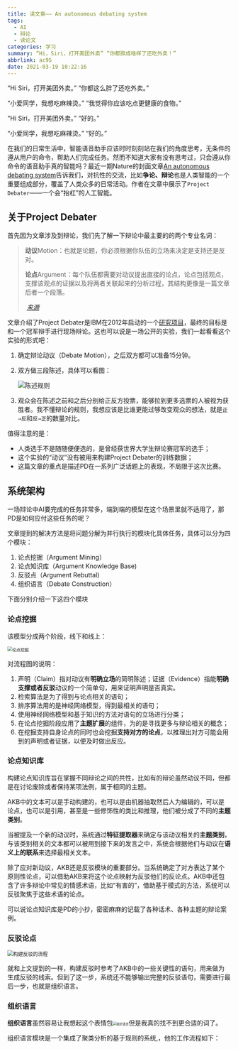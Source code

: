 ```yaml
---
title: 读文章—— An autonomous debating system
tags:
  - AI
  - 辩论
  - 读论文
categories: 学习
summary: “Hi，Siri，打开美团外卖” “你都胖成啥样了还吃外卖！”
abbrlink: ac95
date: 2021-03-19 10:22:16
---
```


“Hi Siri，打开美团外卖。” “你都这么胖了还吃外卖。”

“小爱同学，我想吃麻辣烫。” “我觉得你应该吃点更健康的食物。”

“Hi Siri，打开美团外卖。” “好的。”

“小爱同学，我想吃麻辣烫。” “好的。”

在我们的日常生活中，智能语音助手应该时时刻刻站在我们的角度思考，无条件的遵从用户的命令，帮助人们完成任务。然而不知道大家有没有思考过，只会遵从你命令的语音助手真的智能吗？最近一期Nature的封面文章[An autonomous debating system](https://www.nature.com/articles/s41586-021-03215-w)告诉我们，对抗性的交流，比如**争论、辩论**也是人类智能的一个重要组成部分，覆盖了人类众多的日常活动。作者在文章中展示了`Project Debater`——一个会“抬杠”的人工智能。

## 关于Project Debater

首先因为文章涉及到辩论，我们先了解一下辩论中最主要的的两个专业名词：

> **动议**Motion：也就是论题，你必须根据你队伍的立场来决定是支持还是反对。
>
> **论点**Argument：每个队伍都需要对动议提出直接的论点，论点包括观点，支撑该观点的证据以及将两者关联起来的分析过程，其结构更像是一篇文章后者一个段落。
>
> ​																																		*[来源](https://www.asf.edu.mx/learning/events/asomex-debate-tournament/debating)*

文章介绍了Project Debater是IBM在2012年启动的一个[研究项目](https://www.research.ibm.com/artificial-intelligence/project-debater/)，最终的目标是和一个冠军辩手进行现场辩论。这也可以说是一场公开的实验，我们一起看看这个实验的形式吧：

1. 确定辩论动议（Debate Motion），之后双方都可以准备15分钟。

2. 双方做三段陈述，具体可以看图：

   ![陈述规则](https://my-picbed.oss-cn-hangzhou.aliyuncs.com/img/20210319154748.png)

3. 观众会在陈述之前和之后分别给正反方投票，能够拉到更多选票的人被视为获胜者。我不懂辩论的规则，我想应该是比谁更能过够改变观众的想法，就是`正→反`和`反→正`的数量对比。

值得注意的是：

+ 人类选手不是随随便便选的，是曾经获世界大学生辩论赛冠军的选手；
+ 这个实验的“动议”没有被用来构建Project Debater的训练数据；
+ 这篇文章的重点是描述PD在一系列广泛话题上的表现，不局限于这次比赛。

## 系统架构

一场辩论中AI要完成的任务非常多，端到端的模型在这个场景里就不适用了，那PD是如何应付这些任务的呢？

文章提到的解决方法是将问题分解为并行执行的模块化具体任务，具体可以分为四个模块：

1. 论点挖掘（Argument Mining）
2. 论点知识库（Argument Knowledge Base)
3. 反驳点（Argument Rebuttal)
4. 组织语言（Debate Construction）

下面分别介绍一下这四个模块

### 论点挖掘

该模型分成两个阶段，线下和线上：

<img src="https://my-picbed.oss-cn-hangzhou.aliyuncs.com/img/20210320174335.png" alt="论点挖掘" style="zoom:67%;" />

对流程图的说明：

1. 声明（Claim）指对动议有**明确立场**的简明陈述；证据（Evidence）指能**明确支撑或者反驳**动议的一个简单句，用来证明声明是否真实。
2. 检索算法是为了得到与论点相关的语句；
3. 排序算法用的是神经网络模型，得到最相关的语句；
4. 使用神经网络模型和基于知识的方法对语句的立场进行分类；
5. 在论点挖掘阶段应用了**主题扩展**的组件，为的是寻找更多与辩论相关的概念；
6. 在挖掘支持自身论点的同时也会挖掘**支持对方的论点**，以推理出对方可能会用到的声明或者证据，以便及时做出反应。

### 论点知识库

构建论点知识库旨在掌握不同辩论之间的共性，比如有的辩论虽然动议不同，但都是在讨论废除或者保持某项法例，属于相同的主题。

AKB中的文本可以是手动构建的，也可以是由机器抽取然后人为编辑的，可以是论点，也可以是引用，甚至是一些修饰性的类比和推理，他们被分成了不同的**主题类别**。

当被提及一个新的动议时，系统通过**特征提取器**来确定与该动议相关的**主题类别**，与该类别相关的文本都可以被用到接下来的发言之中，系统会根据他们与动议在**语义上的联系**来选择最相关文本。

除了应对新动议，AKB还是反驳模块的重要部分。当系统确定了对方表达了某个原则性论点，可以借助AKB来将这个论点映射为反驳他们的反论点。AKB中还包含了许多辩论中常见的情感术语，比如“有害的”，借助基于模式的方法，系统可以反驳聚焦于这些术语的论点。

可以说论点知识库是PD的小抄，密密麻麻的记载了各种话术、各种主题的辩论案例。

### 反驳论点

<img src="https://my-picbed.oss-cn-hangzhou.aliyuncs.com/img/20210321141252.png" alt="构建反驳的流程" style="zoom:80%;" />

就和上文提到的一样，构建反驳时参考了AKB中的一些关键性的语句，用来做为生成反驳的线索。但到了这一步，系统还不能够输出完整的反驳语句，需要进行最后一步，也就是组织语言。

### 组织语言

**组织语言**虽然容易让我想起这个表情包<img src="https://my-picbed.oss-cn-hangzhou.aliyuncs.com/img/20210321153001.jpg" alt="组织语言" style="zoom:50%;" />但是我真的找不到更合适的词了。

组织语言模块是一个集成了聚类分析的基于规则的系统,，他的工作流程如下：

